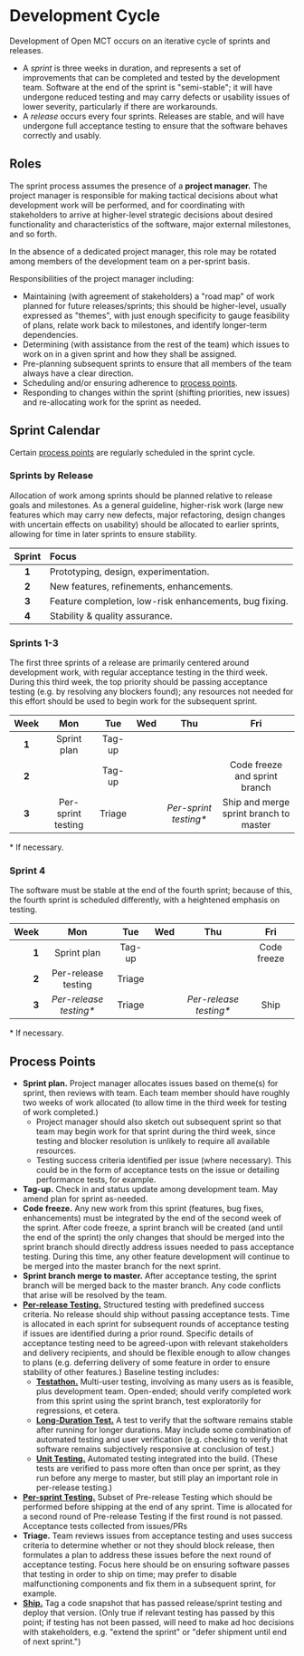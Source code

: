# Development Cycle

Development of Open MCT occurs on an iterative cycle of
sprints and releases.

* A _sprint_ is three weeks in duration, and represents a
  set of improvements that can be completed and tested by the
  development team. Software at the end of the sprint is
  "semi-stable"; it will have undergone reduced testing and may carry
  defects or usability issues of lower severity, particularly if
  there are workarounds.
* A _release_ occurs every four sprints. Releases are stable, and
  will have undergone full acceptance testing to ensure that the
  software behaves correctly and usably.

## Roles

The sprint process assumes the presence of a __project manager.__
The project manager is responsible for
making tactical decisions about what development work will be
performed, and for coordinating with stakeholders to arrive at
higher-level strategic decisions about desired functionality
and characteristics of the software, major external milestones,
and so forth.

In the absence of a dedicated project manager, this role may be rotated
among members of the development team on a per-sprint basis.

Responsibilities of the project manager including:

* Maintaining (with agreement of stakeholders) a "road map" of work
  planned for future releases/sprints; this should be higher-level,
  usually expressed as "themes",
  with just enough specificity to gauge feasibility of plans,
  relate work back to milestones, and identify longer-term
  dependencies.
* Determining (with assistance from the rest of the team) which
  issues to work on in a given sprint and how they shall be
  assigned.
* Pre-planning subsequent sprints to ensure that all members of the
  team always have a clear direction.
* Scheduling and/or ensuring adherence to
  [process points](#process-points).
* Responding to changes within the sprint (shifting priorities,
  new issues) and re-allocating work for the sprint as needed.

## Sprint Calendar

Certain [process points](#process-points) are regularly scheduled in
the sprint cycle.

### Sprints by Release

Allocation of work among sprints should be planned relative to release
goals and milestones. As a general guideline, higher-risk work (large
new features which may carry new defects, major refactoring, design
changes with uncertain effects on usability) should be allocated to
earlier sprints, allowing for time in later sprints to ensure stability.

| Sprint | Focus                                                   |
|:------:|:--------------------------------------------------------|
| __1__  | Prototyping, design, experimentation.                   |
| __2__  | New features, refinements, enhancements.                |
| __3__  | Feature completion, low-risk enhancements, bug fixing.  |
| __4__  | Stability & quality assurance.                          |

### Sprints 1-3

The first three sprints of a release are primarily centered around
development work, with regular acceptance testing in the third
week. During this third week, the top priority should be passing
acceptance testing (e.g. by resolving any blockers found); any
resources not needed for this effort should be used to begin work
for the subsequent sprint.

| Week  | Mon                       | Tue    | Wed | Thu                          | Fri                                   |
|:-----:|:-------------------------:|:------:|:---:|:----------------------------:|:-------------------------------------:|
| __1__ | Sprint plan               | Tag-up |     |                              |                                       |
| __2__ |                           | Tag-up |     |                              | Code freeze  and sprint branch        |
| __3__ | Per-sprint testing        | Triage |     | _Per-sprint testing*_        | Ship and merge sprint branch to master|

&ast; If necessary.

### Sprint 4

The software must be stable at the end of the fourth sprint; because of
this, the fourth sprint is scheduled differently, with a heightened
emphasis on testing.

| Week   | Mon                       | Tue    | Wed | Thu                          | Fri         |
|-------:|:-------------------------:|:------:|:---:|:----------------------------:|:-----------:|
| __1__  | Sprint plan               | Tag-up |     |                              | Code freeze |
| __2__  | Per-release testing       | Triage |     |                              |             |
| __3__  | _Per-release testing*_    | Triage |     | _Per-release testing*_       | Ship        |

&ast; If necessary.

## Process Points

* __Sprint plan.__ Project manager allocates issues based on
  theme(s) for sprint, then reviews with team. Each team member
  should have roughly two weeks of work allocated (to allow time
  in the third week for testing of work completed.)
  * Project manager should also sketch out subsequent sprint so
    that team may begin work for that sprint during the
    third week, since testing and blocker resolution is unlikely
    to require all available resources.
  * Testing success criteria identified per issue (where necessary). This could be in the form of acceptance tests on the issue or detailing performance tests, for example.
* __Tag-up.__ Check in and status update among development team.
  May amend plan for sprint as-needed.
* __Code freeze.__ Any new work from this sprint
  (features, bug fixes, enhancements) must be integrated by the
  end of the second week of the sprint. After code freeze, a sprint
  branch will be created (and until the end of the sprint) the only 
  changes that should be merged into the sprint branch should 
  directly address issues needed to pass acceptance testing.
  During this time, any other feature development will continue to
  be merged into the master branch for the next sprint.
* __Sprint branch merge to master.__ After acceptance testing, the sprint branch
  will be merged back to the master branch. Any code conflicts that 
  arise will be resolved by the team.
* [__Per-release Testing.__](testing/plan.md#per-release-testing)
  Structured testing with predefined
  success criteria. No release should ship without passing
  acceptance tests. Time is allocated in each sprint for subsequent
  rounds of acceptance testing if issues are identified during a
  prior round. Specific details of acceptance testing need to be
  agreed-upon with relevant stakeholders and delivery recipients,
  and should be flexible enough to allow changes to plans
  (e.g. deferring delivery of some feature in order to ensure
  stability of other features.) Baseline testing includes:
  * [__Testathon.__](testing/plan.md#user-testing)
    Multi-user testing, involving as many users as
    is feasible, plus development team. Open-ended; should verify
    completed work from this sprint using the sprint branch, test 
    exploratorily for regressions, et cetera.
  * [__Long-Duration Test.__](testing/plan.md#long-duration-testing) A
    test to verify that the software remains
    stable after running for longer durations. May include some
    combination of automated testing and user verification (e.g.
    checking to verify that software remains subjectively
    responsive at conclusion of test.)
  * [__Unit Testing.__](testing/plan.md#unit-testing)
    Automated testing integrated into the
    build. (These tests are verified to pass more often than once
    per sprint, as they run before any merge to master, but still
    play an important role in per-release testing.)
* [__Per-sprint Testing.__](testing/plan.md#per-sprint-testing)
  Subset of Pre-release Testing
  which should be performed before shipping at the end of any
  sprint. Time is allocated for a second round of
  Pre-release Testing if the first round is not passed. Acceptance tests collected from issues/PRs
* __Triage.__ Team reviews issues from acceptance testing and uses
  success criteria to determine whether or not they should block
  release, then formulates a plan to address these issues before
  the next round of acceptance testing. Focus here should be on
  ensuring software passes that testing in order to ship on time;
  may prefer to disable malfunctioning components and fix them
  in a subsequent sprint, for example.
* [__Ship.__](version.md) Tag a code snapshot that has passed release/sprint
  testing and deploy that version. (Only true if relevant
  testing has passed by this point; if testing has not
  been passed, will need to make ad hoc decisions with stakeholders,
  e.g. "extend the sprint" or "defer shipment until end of next
  sprint.")
